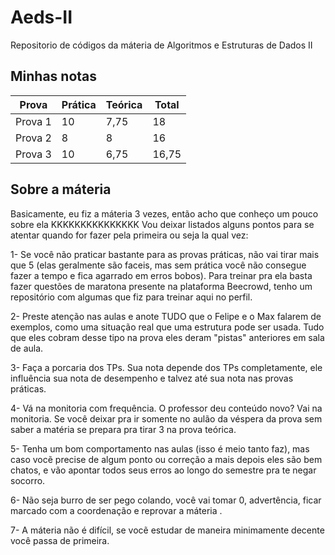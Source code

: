 # Aeds-II
Repositorio de códigos da máteria de Algoritmos e Estruturas de Dados II

## Minhas notas
| Prova | Prática | Teórica | Total |
| --- | --- | --- | --- |
| Prova 1| 10 | 7,75 | 18 |
| Prova 2| 8 | 8 | 16 |
| Prova 3| 10 | 6,75 | 16,75 |

## Sobre a máteria
Basicamente, eu fiz a máteria 3 vezes, então acho que conheço um pouco sobre ela KKKKKKKKKKKKKKK 
Vou deixar listados alguns pontos para se atentar quando for fazer pela primeira ou seja la qual vez:

1- Se você não praticar bastante para as provas práticas, não vai tirar mais que 5 (elas geralmente são faceis, mas sem prática você não consegue fazer a tempo e fica agarrado em erros bobos). Para treinar pra ela basta fazer questões de maratona presente na plataforma Beecrowd, tenho um repositório com algumas que fiz para treinar aqui no perfil.

2- Preste atenção nas aulas e anote TUDO que o Felipe e o Max falarem de exemplos, como uma situação real que uma estrutura pode ser usada. Tudo que eles cobram desse tipo na prova eles deram "pistas" anteriores em sala de aula.

3- Faça a porcaria dos TPs. Sua nota depende dos TPs completamente, ele influência sua nota de desempenho e talvez até sua nota nas provas práticas.

4- Vá na monitoria com frequência. O professor deu conteúdo novo? Vai na monitoria. Se você deixar pra ir somente no aulão da véspera da prova sem saber a matéria se prepara pra tirar 3 na prova teórica.

5- Tenha um bom comportamento nas aulas (isso é meio tanto faz), mas caso vocẽ precise de algum ponto ou correção a mais depois eles são bem chatos, e vão apontar todos seus erros ao longo do semestre pra te negar socorro.

6- Não seja burro de ser pego colando, você vai tomar 0, advertência, ficar marcado com a coordenação e reprovar a máteria .

7- A máteria não é difícil, se vocẽ estudar de maneira minimamente decente você passa de primeira.
